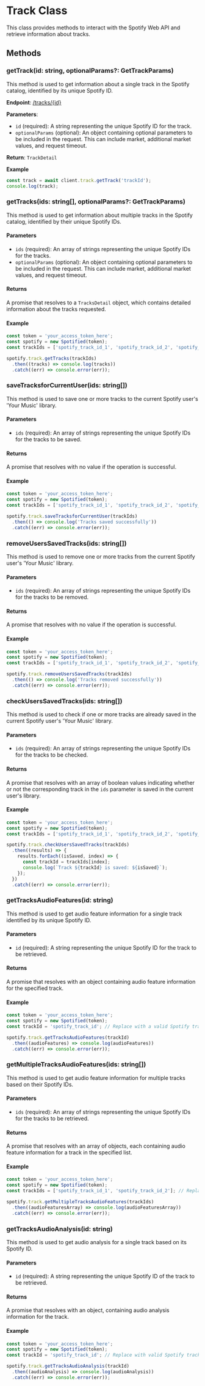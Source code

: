 # Track Class

This class provides methods to interact with the Spotify Web API and retrieve information about tracks.

## Methods

### getTrack(id: string, optionalParams?: GetTrackParams)

This method is used to get information about a single track in the Spotify catalog, identified by its unique Spotify ID.

**Endpoint**: [/tracks/{id}](https://developer.spotify.com/documentation/web-api/reference/get-track)

**Parameters**:

- `id` (required): A string representing the unique Spotify ID for the track.
- `optionalParams` (optional): An object containing optional parameters to be included in the request. This can include market, additional market values, and request timeout.

**Return**: `TrackDetail`

**Example**

```typescript
const track = await client.track.getTrack('trackId');
console.log(track);
```

### getTracks(ids: string[], optionalParams?: GetTrackParams)

This method is used to get information about multiple tracks in the Spotify catalog, identified by their unique Spotify IDs.

#### Parameters

- `ids` (required): An array of strings representing the unique Spotify IDs for the tracks.
- `optionalParams` (optional): An object containing optional parameters to be included in the request. This can include market, additional market values, and request timeout.

#### Returns

A promise that resolves to a `TracksDetail` object, which contains detailed information about the tracks requested.

#### Example

```typescript
const token = 'your_access_token_here';
const spotify = new Spotified(token);
const trackIds = ['spotify_track_id_1', 'spotify_track_id_2', 'spotify_track_id_3']; // Replace with valid Spotify track IDs

spotify.track.getTracks(trackIds)
  .then((tracks) => console.log(tracks))
  .catch((err) => console.error(err));
```

### saveTracksforCurrentUser(ids: string[])

This method is used to save one or more tracks to the current Spotify user's 'Your Music' library.

#### Parameters

- `ids` (required): An array of strings representing the unique Spotify IDs for the tracks to be saved.

#### Returns

A promise that resolves with no value if the operation is successful.

#### Example

```typescript
const token = 'your_access_token_here';
const spotify = new Spotified(token);
const trackIds = ['spotify_track_id_1', 'spotify_track_id_2', 'spotify_track_id_3']; // Replace with valid Spotify track IDs

spotify.track.saveTracksforCurrentUser(trackIds)
  .then(() => console.log('Tracks saved successfully'))
  .catch((err) => console.error(err));
```

### removeUsersSavedTracks(ids: string[])

This method is used to remove one or more tracks from the current Spotify user's 'Your Music' library.

#### Parameters

- `ids` (required): An array of strings representing the unique Spotify IDs for the tracks to be removed.

#### Returns

A promise that resolves with no value if the operation is successful.

#### Example

```typescript
const token = 'your_access_token_here';
const spotify = new Spotified(token);
const trackIds = ['spotify_track_id_1', 'spotify_track_id_2', 'spotify_track_id_3']; // Replace with valid Spotify track IDs

spotify.track.removeUsersSavedTracks(trackIds)
  .then(() => console.log('Tracks removed successfully'))
  .catch((err) => console.error(err));
```

### checkUsersSavedTracks(ids: string[])

This method is used to check if one or more tracks are already saved in the current Spotify user's 'Your Music' library.

#### Parameters

- `ids` (required): An array of strings representing the unique Spotify IDs for the tracks to be checked.

#### Returns

A promise that resolves with an array of boolean values indicating whether or not the corresponding track in the `ids` parameter is saved in the current user's library.

#### Example

```typescript
const token = 'your_access_token_here';
const spotify = new Spotified(token);
const trackIds = ['spotify_track_id_1', 'spotify_track_id_2', 'spotify_track_id_3']; // Replace with valid Spotify track IDs

spotify.track.checkUsersSavedTracks(trackIds)
  .then((results) => {
    results.forEach((isSaved, index) => {
      const trackId = trackIds[index];
      console.log(`Track ${trackId} is saved: ${isSaved}`);
    });
  })
  .catch((err) => console.error(err));
```

### getTracksAudioFeatures(id: string)

This method is used to get audio feature information for a single track identified by its unique Spotify ID.

#### Parameters

- `id` (required): A string representing the unique Spotify ID for the track to be retrieved.

#### Returns

A promise that resolves with an object containing audio feature information for the specified track.

#### Example

```typescript
const token = 'your_access_token_here';
const spotify = new Spotified(token);
const trackId = 'spotify_track_id'; // Replace with a valid Spotify track ID

spotify.track.getTracksAudioFeatures(trackId)
  .then((audioFeatures) => console.log(audioFeatures))
  .catch((err) => console.error(err));
```

### getMultipleTracksAudioFeatures(ids: string[])

This method is used to get audio feature information for multiple tracks based on their Spotify IDs.

#### Parameters

- `ids` (required): An array of strings representing the unique Spotify IDs for the tracks to be retrieved.

#### Returns

A promise that resolves with an array of objects, each containing audio feature information for a track in the specified list.

#### Example

```typescript
const token = 'your_access_token_here';
const spotify = new Spotified(token);
const trackIds = ['spotify_track_id_1', 'spotify_track_id_2']; // Replace with valid Spotify track IDs

spotify.track.getMultipleTracksAudioFeatures(trackIds)
  .then((audioFeaturesArray) => console.log(audioFeaturesArray))
  .catch((err) => console.error(err));
```

### getTracksAudioAnalysis(id: string)

This method is used to get audio analysis for a single track based on its Spotify ID.

#### Parameters

- `id` (required): A string representing the unique Spotify ID of the track to be retrieved.

#### Returns

A promise that resolves with an object, containing audio analysis information for the track.

#### Example

```typescript
const token = 'your_access_token_here';
const spotify = new Spotified(token);
const trackId = 'spotify_track_id'; // Replace with valid Spotify track IDs

spotify.track.getTracksAudioAnalysis(trackId)
  .then((audioAnalysis) => console.log(audioAnalysis))
  .catch((err) => console.error(err));
```
